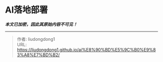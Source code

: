 # AI落地部署

***本文已加密，因此其原始内容不可见！***

---

> 作者: liudongdong1  
> URL: https://liudongdong1.github.io/ai%E8%90%BD%E5%9C%B0%E9%83%A8%E7%BD%B2/  

